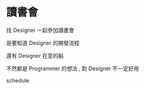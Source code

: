 # 讀書會

找 Designer 一起參加讀書會

是要知道 Designer 的開發流程 

還有 Designer 在意的點 

不然都是 Programmer 的想法 , 對 Designer 不一定好用

schedule





